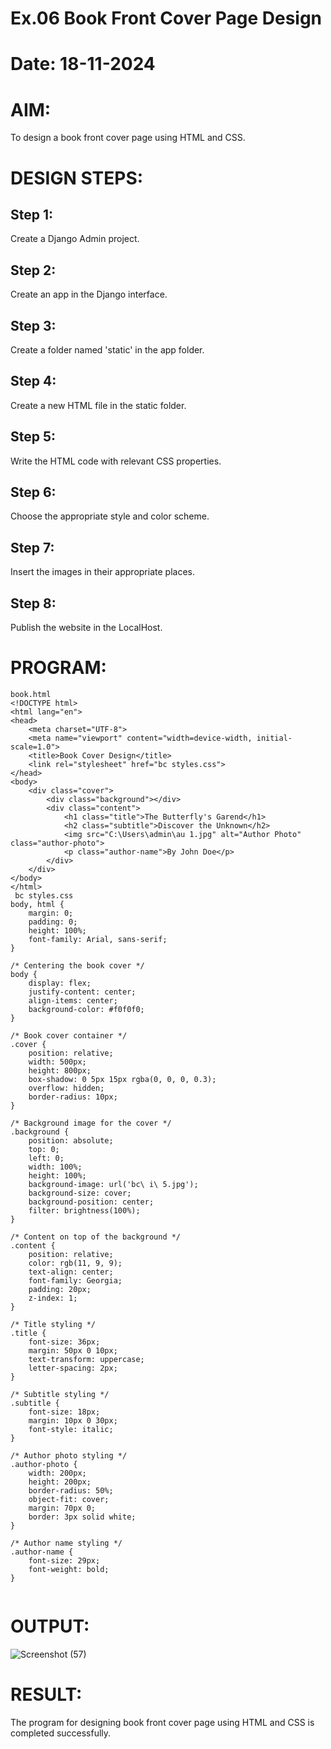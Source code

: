 # Ex.06 Book Front Cover Page Design
# Date: 18-11-2024

# AIM:
To design a book front cover page using HTML and CSS.

# DESIGN STEPS:
## Step 1:
Create a Django Admin project.

## Step 2:
Create an app in the Django interface.

## Step 3:
Create a folder named 'static' in the app folder.

## Step 4:
Create a new HTML file in the static folder.

## Step 5:
Write the HTML code with relevant CSS properties.

## Step 6:
Choose the appropriate style and color scheme.

## Step 7:
Insert the images in their appropriate places.

## Step 8:
Publish the website in the LocalHost.

# PROGRAM:
```
book.html
<!DOCTYPE html>
<html lang="en">
<head>
    <meta charset="UTF-8">
    <meta name="viewport" content="width=device-width, initial-scale=1.0">
    <title>Book Cover Design</title>
    <link rel="stylesheet" href="bc styles.css">
</head>
<body>
    <div class="cover">
        <div class="background"></div>
        <div class="content">
            <h1 class="title">The Butterfly's Garend</h1>
            <h2 class="subtitle">Discover the Unknown</h2>
            <img src="C:\Users\admin\au 1.jpg" alt="Author Photo" class="author-photo">
            <p class="author-name">By John Doe</p>
        </div>
    </div>
</body>
</html>
 bc styles.css
body, html {
    margin: 0;
    padding: 0;
    height: 100%;
    font-family: Arial, sans-serif;
}

/* Centering the book cover */
body {
    display: flex;
    justify-content: center;
    align-items: center;
    background-color: #f0f0f0;
}

/* Book cover container */
.cover {
    position: relative;
    width: 500px;
    height: 800px;
    box-shadow: 0 5px 15px rgba(0, 0, 0, 0.3);
    overflow: hidden;
    border-radius: 10px;
}

/* Background image for the cover */
.background {
    position: absolute;
    top: 0;
    left: 0;
    width: 100%;
    height: 100%;
    background-image: url('bc\ i\ 5.jpg');
    background-size: cover;
    background-position: center;
    filter: brightness(100%);
}

/* Content on top of the background */
.content {
    position: relative;
    color: rgb(11, 9, 9);
    text-align: center;
    font-family: Georgia;
    padding: 20px;
    z-index: 1;
}

/* Title styling */
.title {
    font-size: 36px;
    margin: 50px 0 10px;
    text-transform: uppercase;
    letter-spacing: 2px;
}

/* Subtitle styling */
.subtitle {
    font-size: 18px;
    margin: 10px 0 30px;
    font-style: italic;
}

/* Author photo styling */
.author-photo {
    width: 200px;
    height: 200px;
    border-radius: 50%;
    object-fit: cover;
    margin: 70px 0;
    border: 3px solid white;
}

/* Author name styling */
.author-name {
    font-size: 29px;
    font-weight: bold;
}


```
# OUTPUT:
![Screenshot (57)](https://github.com/user-attachments/assets/8a1ed57a-f713-429e-a7f9-47576f1fa12d)

# RESULT:
The program for designing book front cover page using HTML and CSS is completed successfully.
